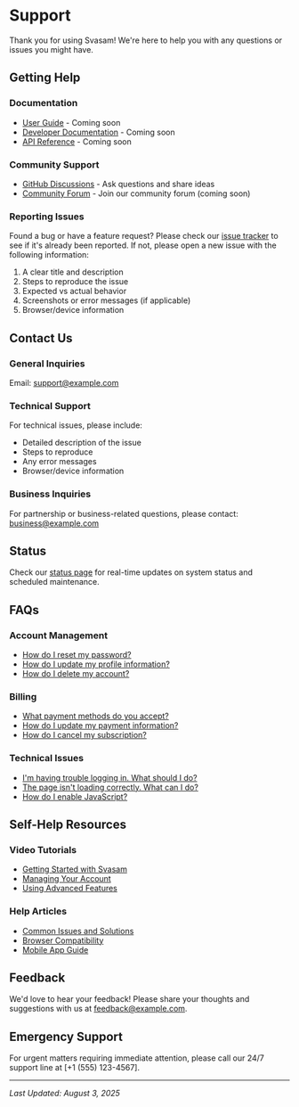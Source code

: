 # Support

Thank you for using Svasam! We're here to help you with any questions or issues you might have.

## Getting Help

### Documentation
- [User Guide](#) - Coming soon
- [Developer Documentation](#) - Coming soon
- [API Reference](#) - Coming soon

### Community Support
- [GitHub Discussions](https://github.com/your-username/svasam/discussions) - Ask questions and share ideas
- [Community Forum](#) - Join our community forum (coming soon)

### Reporting Issues
Found a bug or have a feature request? Please check our [issue tracker](https://github.com/your-username/svasam/issues) to see if it's already been reported. If not, please open a new issue with the following information:

1. A clear title and description
2. Steps to reproduce the issue
3. Expected vs actual behavior
4. Screenshots or error messages (if applicable)
5. Browser/device information

## Contact Us

### General Inquiries
Email: [support@example.com](mailto:support@example.com)

### Technical Support
For technical issues, please include:
- Detailed description of the issue
- Steps to reproduce
- Any error messages
- Browser/device information

### Business Inquiries
For partnership or business-related questions, please contact: [business@example.com](mailto:business@example.com)

## Status

Check our [status page](#) for real-time updates on system status and scheduled maintenance.

## FAQs

### Account Management
- [How do I reset my password?](#)
- [How do I update my profile information?](#)
- [How do I delete my account?](#)

### Billing
- [What payment methods do you accept?](#)
- [How do I update my payment information?](#)
- [How do I cancel my subscription?](#)

### Technical Issues
- [I'm having trouble logging in. What should I do?](#)
- [The page isn't loading correctly. What can I do?](#)
- [How do I enable JavaScript?](#)

## Self-Help Resources

### Video Tutorials
- [Getting Started with Svasam](#)
- [Managing Your Account](#)
- [Using Advanced Features](#)

### Help Articles
- [Common Issues and Solutions](#)
- [Browser Compatibility](#)
- [Mobile App Guide](#)

## Feedback

We'd love to hear your feedback! Please share your thoughts and suggestions with us at [feedback@example.com](mailto:feedback@example.com).

## Emergency Support

For urgent matters requiring immediate attention, please call our 24/7 support line at [+1 (555) 123-4567].

---

*Last Updated: August 3, 2025*
